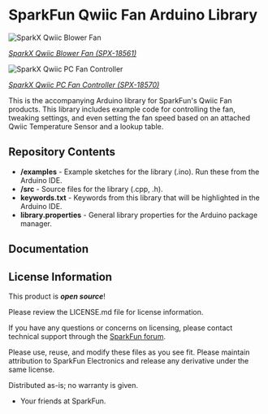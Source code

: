 SparkFun Qwiic Fan Arduino Library
===========================================================

![SparkX Qwiic Blower Fan](https://cdn.sparkfun.com//assets/parts/1/8/0/1/2/18561-Qwiic_Blower_Fan-01.jpg)

[*SparkX Qwiic Blower Fan (SPX-18561)*](https://www.sparkfun.com/products/18561)

![SparkX Qwiic PC Fan Controller]()

[*SparkX Qwiic PC Fan Controller (SPX-18570)*](https://www.sparkfun.com/products/18570)

This is the accompanying Arduino library for SparkFun's Qwiic Fan products. This library includes example code for controlling the fan, tweaking settings, and even setting the fan speed based on an attached Qwiic Temperature Sensor and a lookup table.

Repository Contents
-------------------

* **/examples** - Example sketches for the library (.ino). Run these from the Arduino IDE. 
* **/src** - Source files for the library (.cpp, .h).
* **keywords.txt** - Keywords from this library that will be highlighted in the Arduino IDE. 
* **library.properties** - General library properties for the Arduino package manager. 

Documentation
--------------


License Information
-------------------

This product is _**open source**_! 

Please review the LICENSE.md file for license information. 

If you have any questions or concerns on licensing, please contact technical support through the [SparkFun forum](https://forum.sparkfun.com/index.php).

Please use, reuse, and modify these files as you see fit. Please maintain attribution to SparkFun Electronics and release any derivative under the same license.

Distributed as-is; no warranty is given.

- Your friends at SparkFun.
